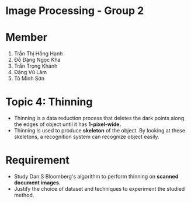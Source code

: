 # Image Processing - Group 2

**Member**
=====================================
1. Trần Thị Hồng Hạnh
2. Đỗ Đặng Ngọc Kha
3. Trần Trọng Khánh
4. Đặng Vũ Lâm
5. Tô Minh Sơn

**Topic 4: Thinning**
=====================================
- Thinning is a data reduction process that deletes the dark points along the edges of object until it has **1-pixel-wide.**
- Thinning is used to produce **skeleton** of the object. By looking at these skeletons, a recognition system can recognize object easily.

**Requirement**
=====================================
- Study Dan.S Bloomberg's algorithm to perform thinning on **scanned document images**.
- Justify the choice of dataset and techniques to experiment the studied method.
